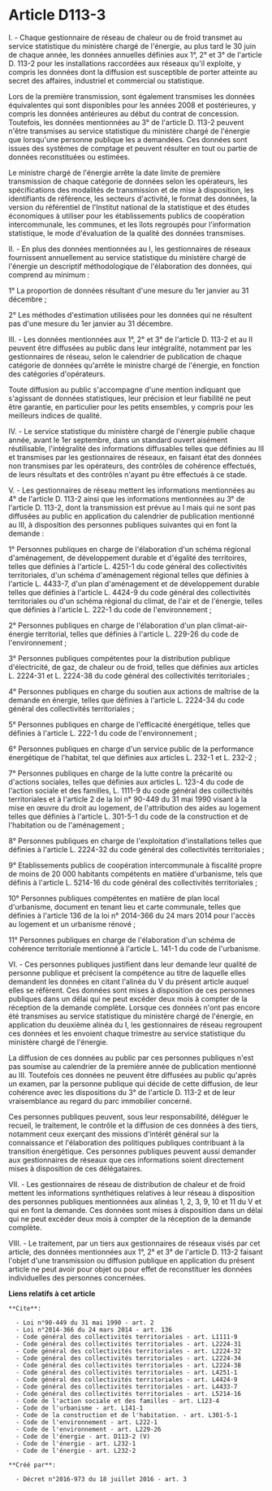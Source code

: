 # Article D113-3

I. - Chaque gestionnaire de réseau de chaleur ou de froid transmet au service statistique du ministère chargé de l'énergie,
au plus tard le 30 juin de chaque année, les données annuelles définies aux 1°, 2° et 3° de l'article D. 113-2 pour les
installations raccordées aux réseaux qu'il exploite, y compris les données dont la diffusion est susceptible de porter
atteinte au secret des affaires, industriel et commercial ou statistique. 

Lors de la première transmission, sont également transmises les données équivalentes qui sont disponibles pour les années
2008 et postérieures, y compris les données antérieures au début du contrat de concession. Toutefois, les données mentionnées
au 3° de l'article D. 113-2 peuvent n'être transmises au service statistique du ministère chargé de l'énergie que lorsqu'une
personne publique les a demandées. Ces données sont issues des systèmes de comptage et peuvent résulter en tout ou partie de
données reconstituées ou estimées. 

Le ministre chargé de l'énergie arrête la date limite de première transmission de chaque catégorie de données selon les
opérateurs, les spécifications des modalités de transmission et de mise à disposition, les identifiants de référence, les
secteurs d'activité, le format des données, la version du référentiel de l'Institut national de la statistique et des études
économiques à utiliser pour les établissements publics de coopération intercommunale, les communes, et les îlots regroupés
pour l'information statistique, le mode d'évaluation de la qualité des données transmises. 

II. - En plus des données mentionnées au I, les gestionnaires de réseaux fournissent annuellement au service statistique du
ministère chargé de l'énergie un descriptif méthodologique de l'élaboration des données, qui comprend au minimum : 

1° La proportion de données résultant d'une mesure du 1er janvier au 31 décembre ; 

2° Les méthodes d'estimation utilisées pour les données qui ne résultent pas d'une mesure du 1er janvier au 31 décembre. 

III. - Les données mentionnées aux 1°, 2° et 3° de l'article D. 113-2 et au II peuvent être diffusées au public dans leur
intégralité, notamment par les gestionnaires de réseau, selon le calendrier de publication de chaque catégorie de données
qu'arrête le ministre chargé de l'énergie, en fonction des catégories d'opérateurs. 

Toute diffusion au public s'accompagne d'une mention indiquant que s'agissant de données statistiques, leur précision et leur
fiabilité ne peut être garantie, en particulier pour les petits ensembles, y compris pour les meilleurs indices de qualité. 

IV. - Le service statistique du ministère chargé de l'énergie publie chaque année, avant le 1er septembre, dans un standard
ouvert aisément réutilisable, l'intégralité des informations diffusables telles que définies au III et transmises par les
gestionnaires de réseaux, en faisant état des données non transmises par les opérateurs, des contrôles de cohérence
effectués, de leurs résultats et des contrôles n'ayant pu être effectués à ce stade. 

V. - Les gestionnaires de réseau mettent les informations mentionnées au 4° de l'article D. 113-2 ainsi que les informations
mentionnées au 3° de l'article D. 113-2, dont la transmission est prévue au I mais qui ne sont pas diffusées au public en
application du calendrier de publication mentionné au III, à disposition des personnes publiques suivantes qui en font la
demande : 

1° Personnes publiques en charge de l'élaboration d'un schéma régional d'aménagement, de développement durable et d'égalité
des territoires, telles que définies à l'article L. 4251-1 du code général des collectivités territoriales, d'un schéma
d'aménagement régional telles que définies à l'article L. 4433-7, d'un plan d'aménagement et de développement durable telles
que définies à l'article L. 4424-9 du code général des collectivités territoriales ou d'un schéma régional du climat, de
l'air et de l'énergie, telles que définies à l'article L. 222-1 du code de l'environnement ; 

2° Personnes publiques en charge de l'élaboration d'un plan climat-air-énergie territorial, telles que définies à l'article
L. 229-26 du code de l'environnement ; 

3° Personnes publiques compétentes pour la distribution publique d'électricité, de gaz, de chaleur ou de froid, telles que
définies aux articles L. 2224-31 et L. 2224-38 du code général des collectivités territoriales ; 

4° Personnes publiques en charge du soutien aux actions de maîtrise de la demande en énergie, telles que définies à l'article
L. 2224-34 du code général des collectivités territoriales ; 

5° Personnes publiques en charge de l'efficacité énergétique, telles que définies à l'article L. 222-1 du code de
l'environnement ; 

6° Personnes publiques en charge d'un service public de la performance énergétique de l'habitat, tel que définies aux
articles L. 232-1 et L. 232-2 ; 

7° Personnes publiques en charge de la lutte contre la précarité ou d'actions sociales, telles que définies aux articles L.
123-4 du code de l'action sociale et des familles, L. 1111-9 du code général des collectivités territoriales et à l'article 2
de la loi n° 90-449 du 31 mai 1990 visant à la mise en œuvre du droit au logement, de l'attribution des aides au logement
telles que définies à l'article L. 301-5-1 du code de la construction et de l'habitation ou de l'aménagement ; 

8° Personnes publiques en charge de l'exploitation d'installations telles que définies à l'article L. 2224-32 du code général
des collectivités territoriales ; 

9° Etablissements publics de coopération intercommunale à fiscalité propre de moins de 20 000 habitants compétents en matière
d'urbanisme, tels que définis à l'article L. 5214-16 du code général des collectivités territoriales ; 

10° Personnes publiques compétentes en matière de plan local d'urbanisme, document en tenant lieu et carte communale, telles
que définies à l'article 136 de la loi n° 2014-366 du 24 mars 2014 pour l'accès au logement et un urbanisme rénové ; 

11° Personnes publiques en charge de l'élaboration d'un schéma de cohérence territoriale mentionné à l'article L. 141-1 du
code de l'urbanisme. 

VI. - Ces personnes publiques justifient dans leur demande leur qualité de personne publique et précisent la compétence au
titre de laquelle elles demandent les données en citant l'alinéa du V du présent article auquel elles se réfèrent. Ces
données sont mises à disposition de ces personnes publiques dans un délai qui ne peut excéder deux mois à compter de la
réception de la demande complète. Lorsque ces données n'ont pas encore été transmises au service statistique du ministère
chargé de l'énergie, en application du deuxième alinéa du I, les gestionnaires de réseau regroupent ces données et les
envoient chaque trimestre au service statistique du ministère chargé de l'énergie. 

La diffusion de ces données au public par ces personnes publiques n'est pas soumise au calendrier de la première année de
publication mentionné au III. Toutefois ces données ne peuvent être diffusées au public qu'après un examen, par la personne
publique qui décide de cette diffusion, de leur cohérence avec les dispositions du 3° de l'article D. 113-2 et de leur
vraisemblance au regard du parc immobilier concerné. 

Ces personnes publiques peuvent, sous leur responsabilité, déléguer le recueil, le traitement, le contrôle et la diffusion de
ces données à des tiers, notamment ceux exerçant des missions d'intérêt général sur la connaissance et l'élaboration des
politiques publiques contribuant à la transition énergétique. Ces personnes publiques peuvent aussi demander aux
gestionnaires de réseaux que ces informations soient directement mises à disposition de ces délégataires. 

VII. - Les gestionnaires de réseau de distribution de chaleur et de froid mettent les informations synthétiques relatives à
leur réseau à disposition des personnes publiques mentionnées aux alinéas 1, 2, 3, 9, 10 et 11 du V et qui en font la
demande. Ces données sont mises à disposition dans un délai qui ne peut excéder deux mois à compter de la réception de la
demande complète. 

VIII. - Le traitement, par un tiers aux gestionnaires de réseaux visés par cet article, des données mentionnées aux 1°, 2° et
3° de l'article D. 113-2 faisant l'objet d'une transmission ou diffusion publique en application du présent article ne peut
avoir pour objet ou pour effet de reconstituer les données individuelles des personnes concernées.

**Liens relatifs à cet article**

	**Cite**:

	  - Loi n°90-449 du 31 mai 1990 - art. 2
	  - Loi n°2014-366 du 24 mars 2014 - art. 136
	  - Code général des collectivités territoriales - art. L1111-9
	  - Code général des collectivités territoriales - art. L2224-31
	  - Code général des collectivités territoriales - art. L2224-32
	  - Code général des collectivités territoriales - art. L2224-34
	  - Code général des collectivités territoriales - art. L2224-38
	  - Code général des collectivités territoriales - art. L4251-1
	  - Code général des collectivités territoriales - art. L4424-9
	  - Code général des collectivités territoriales - art. L4433-7
	  - Code général des collectivités territoriales - art. L5214-16
	  - Code de l'action sociale et des familles - art. L123-4
	  - Code de l'urbanisme - art. L141-1
	  - Code de la construction et de l'habitation. - art. L301-5-1
	  - Code de l'environnement - art. L222-1
	  - Code de l'environnement - art. L229-26
	  - Code de l'énergie - art. D113-2 (V)
	  - Code de l'énergie - art. L232-1
	  - Code de l'énergie - art. L232-2

	**Créé par**:

	  - Décret n°2016-973 du 18 juillet 2016 - art. 3
